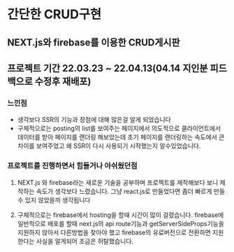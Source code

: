 # 간단한 CRUD구현

## NEXT.js와 firebase를 이용한 CRUD게시판
## 프로젝트 기간 22.03.23 ~ 22.04.13(04.14 지인분 피드백으로 수정후 재배포)

### 느낀점
* 생각보다 SSR의 기능과 장점에 대해 많은걸 알게 되었습니다
* 구체적으로는 posting의 list를 보여주는 페이지에서 의도적으로 클라이언트에서 데이터를 받아 페이지를 랜더링 해보았는데 초기 페이지를 랜더링하는 속도에서 큰 차이를 보여주었고 왜 SSR이 다시 사용되기 시작했는지 알수있었습니다.

### 프로젝트를 진행하면서 힘들거나 아쉬웠던점
1. NEXT.js 와 firebase라는 새로운 기술을 공부하며 프로젝트를 제작해보다 보니 제작하는 속도가 생각보다 느렸습니다. 그냥 react.js로 만들었다면 좀더 빠르게 만들수 있지 않았을까 생각됩니다

1. 구체적으로는 firebase에서 hosting을 할때 시간이 많이 걸렸습니다. firebase에 일반적으로 배포를 할때 next.js의 api route기능과 getServerSideProps기능을 지원하지 않아서 다른방법을 찾아야 했고 firebase의 유료버전으로 전환하면 지원한다는 사실을 알게되어 조금은 허탈했습니다.

